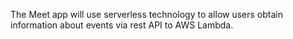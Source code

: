 The Meet app will use serverless technology to allow users obtain information about events via rest API to AWS Lambda.